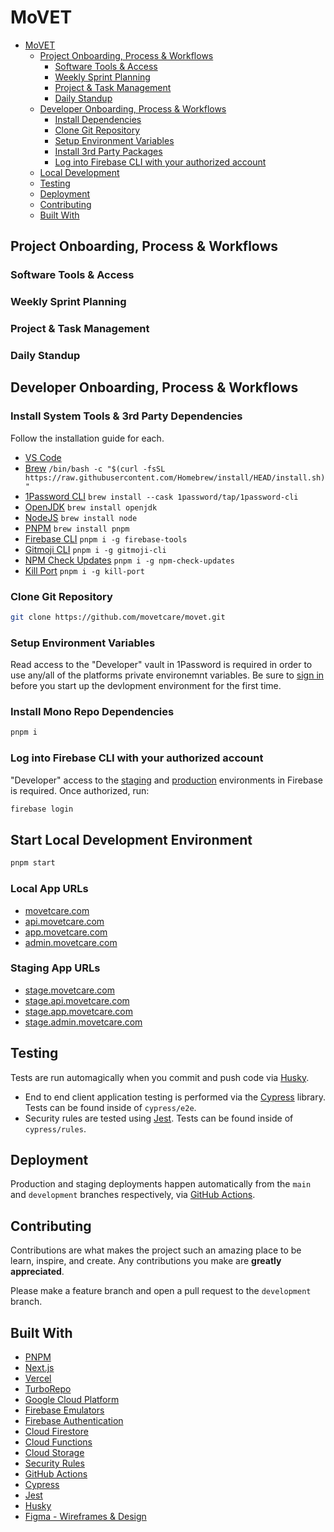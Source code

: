 # MoVET

- [MoVET](#movet-care)
  - [Project Onboarding, Process & Workflows](#project-onboarding-process--workflows)
    - [Software Tools & Access](#software-tools--access)
    - [Weekly Sprint Planning](#weekly-sprint-planning)
    - [Project & Task Management](#project--task-management)
    - [Daily Standup](#daily-standup)
  - [Developer Onboarding, Process & Workflows](#developer-onboarding-process--workflows)
    - [Install Dependencies](#install-dependencies)
    - [Clone Git Repository](#clone-git-repository)
    - [Setup Environment Variables](#setup-environment-variables)
    - [Install 3rd Party Packages](#install-3rd-party-packages)
    - [Log into Firebase CLI with your authorized account](#log-into-firebase-cli-with-your-authorized-account)
  - [Local Development](#local-development)
  - [Testing](#testing)
  - [Deployment](#deployment)
  - [Contributing](#contributing)
  - [Built With](#built-with)

## Project Onboarding, Process & Workflows

### Software Tools & Access

### Weekly Sprint Planning

### Project & Task Management

### Daily Standup

## Developer Onboarding, Process & Workflows

### Install System Tools & 3rd Party Dependencies

Follow the installation guide for each.

- [VS Code](https://code.visualstudio.com/docs/setup/mac)
- [Brew](https://brew.sh/) `/bin/bash -c "$(curl -fsSL https://raw.githubusercontent.com/Homebrew/install/HEAD/install.sh)"`
- [1Password CLI](https://developer.1password.com/docs/cli) `brew install --cask 1password/tap/1password-cli`
- [OpenJDK](https://formulae.brew.sh/formula/openjdk) `brew install openjdk`
- [NodeJS](https://formulae.brew.sh/formula/node) `brew install node`
- [PNPM](https://formulae.brew.sh/formula/pnpm) `brew install pnpm`
- [Firebase CLI](https://firebase.google.com/docs/cli#mac-linux-npm) `pnpm i -g firebase-tools`
- [Gitmoji CLI](https://www.npmjs.com/package/gitmoji-cli) `pnpm i -g gitmoji-cli`
- [NPM Check Updates](https://www.npmjs.com/package/npm-check-updates) `pnpm i -g npm-check-updates`
- [Kill Port](https://www.npmjs.com/package/kill-port) `pnpm i -g kill-port`

### Clone Git Repository

```sh
git clone https://github.com/movetcare/movet.git
```

### Setup Environment Variables

Read access to the "Developer" vault in 1Password is required in order to use any/all of the platforms private environemnt variables. Be sure to [sign in](https://developer.1password.com/docs/cli/get-started#sign-in) before you start up the devlopment environment for the first time.

### Install Mono Repo Dependencies

```sh
pnpm i
```

### Log into Firebase CLI with your authorized account

"Developer" access to the [staging](https://console.firebase.google.com/u/0/project/movet-care-staging/overview) and [production](https://console.firebase.google.com/u/0/project/movet-care/overview) environments in Firebase is required. Once authorized, run:

```sh 
firebase login
```

## Start Local Development Environment

```sh
pnpm start
```

### Local App URLs
- [movetcare.com](http://localhost:3000)
- [api.movetcare.com](http://localhost:4000)
- [app.movetcare.com](http://localhost:3001)
- [admin.movetcare.com](http://localhost:3002)

### Staging App URLs
- [stage.movetcare.com](https://stage.movetcare.com/)
- [stage.api.movetcare.com](https://console.firebase.google.com/u/0/project/movet-care-staging/overview)
- [stage.app.movetcare.com](https://stage.app.movetcare.com/)
- [stage.admin.movetcare.com](https://stage.admin.movetcare.com/)

## Testing

Tests are run automagically when you commit and push code via [Husky](https://github.com/typicode/husky).

- End to end client application testing is performed via the [Cypress](https://cypress.io) library. Tests can be found inside of `cypress/e2e`.
- Security rules are tested using [Jest](https://jestjs.io/). Tests can be found inside of `cypress/rules`.

## Deployment

Production and staging deployments happen automatically from the `main` and `development` branches respectively, via [GitHub Actions](https://github.com/movetcare/movet-platform/actions).

<!-- CONTRIBUTING -->

## Contributing

Contributions are what makes the project such an amazing place to be learn, inspire, and create. Any contributions you make are **greatly appreciated**.

Please make a feature branch and open a pull request to the `development` branch.

## Built With
- [PNPM](https://pnpm.io/)
- [Next.js](https://nextjs.org)
- [Vercel](https://vercel.com)
- [TurboRepo](https://turborepo.org/)
- [Google Cloud Platform](https://cloud.google.com/docs)
- [Firebase Emulators](https://firebase.google.com/docs/emulator-suite)
- [Firebase Authentication](https://firebase.google.com/docs/firestore)
- [Cloud Firestore](https://firebase.google.com/docs/auth)
- [Cloud Functions](https://firebase.google.com/docs/functions)
- [Cloud Storage](https://firebase.google.com/docs/storage)
- [Security Rules](https://firebase.google.com/docs/rules)
- [GitHub Actions](https://github.com/movetcare/movet-platform/actions)
- [Cypress](https://cypress.io)
- [Jest](https://jestjs.io/)
- [Husky](https://github.com/typicode/husky)
- [Figma - Wireframes & Design](https://figma.com)
